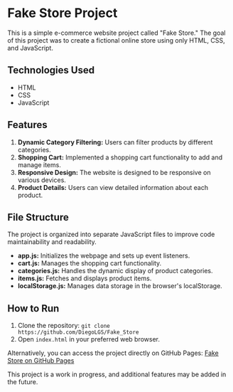 # Fake Store Project

This is a simple e-commerce website project called "Fake Store." The goal of this project was to create a fictional online store using only HTML, CSS, and JavaScript.

## Technologies Used
- HTML
- CSS
- JavaScript

## Features
1. **Dynamic Category Filtering:** Users can filter products by different categories.
2. **Shopping Cart:** Implemented a shopping cart functionality to add and manage items.
3. **Responsive Design:** The website is designed to be responsive on various devices.
4. **Product Details:** Users can view detailed information about each product.

## File Structure
The project is organized into separate JavaScript files to improve code maintainability and readability.
- **app.js:** Initializes the webpage and sets up event listeners.
- **cart.js:** Manages the shopping cart functionality.
- **categories.js:** Handles the dynamic display of product categories.
- **items.js:** Fetches and displays product items.
- **localStorage.js:** Manages data storage in the browser's localStorage.

## How to Run
1. Clone the repository: `git clone https://github.com/DiegoLGS/Fake_Store`
2. Open `index.html` in your preferred web browser.

Alternatively, you can access the project directly on GitHub Pages: [Fake Store on GitHub Pages](https://diegolgs.github.io/Fake_Store/)

This project is a work in progress, and additional features may be added in the future.